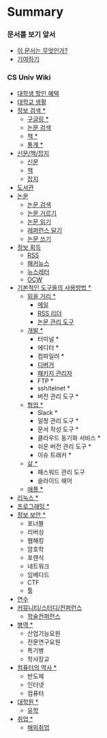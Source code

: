 # Summary

### 문서를 보기 앞서

* [이 문서는 무엇인가?](README.md)
* [기여하기](/기여하기.md)




### CS Univ Wiki

* [대학생 할인 혜택](/대학생-할인-혜택/README.md)
* [대학교 생활](대학교-생활/README.md)
* [정보 검색 *](/정보-검색/README.md)
  * [구글링 *](/정보검색/구글링.md)
  * [논문 검색](/정보-검색/논문-검색.md)
  * [책 *](/정보-검색/책.md)
  * [통계 *](/정보-검색/통계.md)
* [신문/책/잡지](신문-책-잡지/README.md)
  * [신문](신문-책-잡지/신문.md)
  * [책](신문-책-잡지/책.md)
  * [잡지](신문-책-잡지/잡지.md)
* [도서관](도서관/README.md)
* [논문](/논문/README.md)
  * [논문 검색](논문/검색.md)
  * [논문 거르기](논문/거르기.md)
  * [논문 읽기](논문/읽기.md)
  * [레퍼런스 달기](논문/레퍼런스.md)
  * [논문 쓰기](논문/쓰기.md)
* [정보 획득](/정보-획득/README.md)
  * [RSS](/정보-획득/RSS.md)
  * [해커뉴스](/정보-획득/해커뉴스.md)
  * [뉴스레터](/정보-획득/뉴스레터.md)
  * [OCW](/정보-획득/OCW.md)
* [기본적인 도구들의 사용방법 *](/기본적인-도구들의-사용방법/README.md)
  * [읽을 거리 *](/기본적인-도구들의-사용방법/대학/README.md)
    * [메일](/기본적인-도구들의-사용방법/대학/메일.md)
    * [RSS 리더](/기본적인-도구들의-사용방법/대학/RSS.md)
    * [논문 관리 도구](/기본적인-도구들의-사용방법/대학/논문-관리-도구.md)
  * [개발 *](/기본적인-도구들의-사용방법/개발/README.md)
    * 터미널 *
    * 에디터 *
    * 컴파일러 *
    * [디버거](/기본적인-도구들의-사용방법/개발/디버거.md)
    * [패키지 관리자](/기본적인-도구들의-사용방법/개발/패키지-관리자.md)
    * FTP *
    * ssh/telnet *
    * 버전 관리 도구 *
  * [협업 *](/기본적인-도구들의-사용방법/협업/README.md)
    * Slack *
    * 일정 관리 도구 *
    * 문서 작성 도구 *
    * 클라우드 동기화 서비스 *
    * 쉬운 버전 관리 도구 *
    * 이슈 트래커 *
  * [삶 *](/기본적인-도구들의-사용방법/삶/README.md)
    * 패스워드 관리 도구
    * 슬라이드 쉐어
  * [애플 *](/기본적인-도구들의-사용방법/애플/README.md)
* [리눅스 *](/리눅스/README.md)
* [프로그래밍 *](/프로그래밍/README.md)
* [정보 보안 *](/정보-보안/README.md)
  * 포너블
  * 리버싱
  * 웹해킹
  * 암호학
  * 포렌식
  * 네트워크
  * 임베디드
  * CTF
  * 툴
* [연수](/연수/README.md)
* [커뮤니티/스터디/컨퍼런스](/커뮤니티-스터디-컨퍼런스/README.md)
  * [학술컨퍼런스](/커뮤니티-스터디-컨퍼런스/학술컨퍼런스.md)
* [병역 *](/병역/README.md)
  * 산업기능요원
  * 전문연구요원
  * 특기병
  * 학사장교
* [컴퓨터의 역사 *](/역사/README.md)
  * 반도체
  * 인터넷
  * 컴퓨터
* [대학원 *](/대학원/README.md)
  * [유학](/대학원/유학.md)
* [취업 *](/취업/README.md)
  * [해외취업](/취업/해외취업.md)

